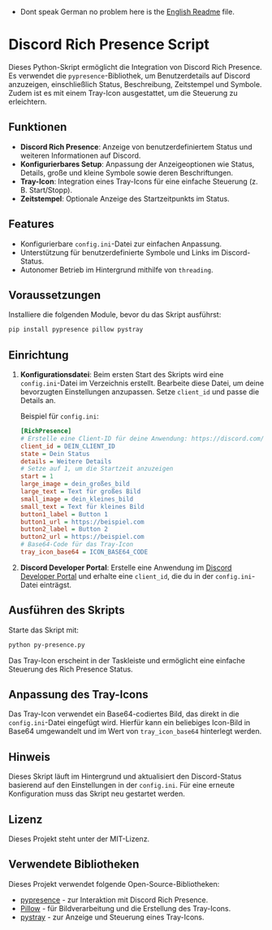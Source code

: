- Dont speak German no problem here is the [English Readme](https://github.com/Drazzild/Py-DRPS/blob/main/README-EN.md) file.

# Discord Rich Presence Script

Dieses Python-Skript ermöglicht die Integration von Discord Rich Presence. 
Es verwendet die `pypresence`-Bibliothek, um Benutzerdetails auf Discord anzuzeigen, 
einschließlich Status, Beschreibung, Zeitstempel und Symbole. Zudem ist es mit einem 
Tray-Icon ausgestattet, um die Steuerung zu erleichtern.

## Funktionen

- **Discord Rich Presence**: Anzeige von benutzerdefiniertem Status und weiteren Informationen auf Discord.
- **Konfigurierbares Setup**: Anpassung der Anzeigeoptionen wie Status, Details, große und kleine Symbole sowie deren Beschriftungen.
- **Tray-Icon**: Integration eines Tray-Icons für eine einfache Steuerung (z. B. Start/Stopp).
- **Zeitstempel**: Optionale Anzeige des Startzeitpunkts im Status.

## Features

- Konfigurierbare `config.ini`-Datei zur einfachen Anpassung.
- Unterstützung für benutzerdefinierte Symbole und Links im Discord-Status.
- Autonomer Betrieb im Hintergrund mithilfe von `threading`.

## Voraussetzungen

Installiere die folgenden Module, bevor du das Skript ausführst:

```bash
pip install pypresence pillow pystray
```

## Einrichtung

1. **Konfigurationsdatei**: Beim ersten Start des Skripts wird eine `config.ini`-Datei im Verzeichnis erstellt. 
   Bearbeite diese Datei, um deine bevorzugten Einstellungen anzupassen. Setze `client_id` und passe die Details an.

   Beispiel für `config.ini`:

   ```ini
   [RichPresence]
   # Erstelle eine Client-ID für deine Anwendung: https://discord.com/developers/applications
   client_id = DEIN_CLIENT_ID
   state = Dein Status
   details = Weitere Details
   # Setze auf 1, um die Startzeit anzuzeigen
   start = 1
   large_image = dein_großes_bild
   large_text = Text für großes Bild
   small_image = dein_kleines_bild
   small_text = Text für kleines Bild
   button1_label = Button 1
   button1_url = https://beispiel.com
   button2_label = Button 2
   button2_url = https://beispiel.com
   # Base64-Code für das Tray-Icon
   tray_icon_base64 = ICON_BASE64_CODE
   ```

2. **Discord Developer Portal**: Erstelle eine Anwendung im 
   [Discord Developer Portal](https://discord.com/developers/applications) und erhalte eine `client_id`, 
   die du in der `config.ini`-Datei einträgst.

## Ausführen des Skripts

Starte das Skript mit:

```bash
python py-presence.py
```

Das Tray-Icon erscheint in der Taskleiste und ermöglicht eine einfache Steuerung des Rich Presence Status.

## Anpassung des Tray-Icons

Das Tray-Icon verwendet ein Base64-codiertes Bild, das direkt in die `config.ini`-Datei eingefügt wird. 
Hierfür kann ein beliebiges Icon-Bild in Base64 umgewandelt und im Wert von `tray_icon_base64` hinterlegt werden.

## Hinweis

Dieses Skript läuft im Hintergrund und aktualisiert den Discord-Status basierend auf den Einstellungen in der `config.ini`. 
Für eine erneute Konfiguration muss das Skript neu gestartet werden.

## Lizenz

Dieses Projekt steht unter der MIT-Lizenz.

## Verwendete Bibliotheken

Dieses Projekt verwendet folgende Open-Source-Bibliotheken:

- [pypresence](https://github.com/qwertyquerty/pypresence) - zur Interaktion mit Discord Rich Presence.
- [Pillow](https://python-pillow.org/) - für Bildverarbeitung und die Erstellung des Tray-Icons.
- [pystray](https://github.com/moses-palmer/pystray) - zur Anzeige und Steuerung eines Tray-Icons.
